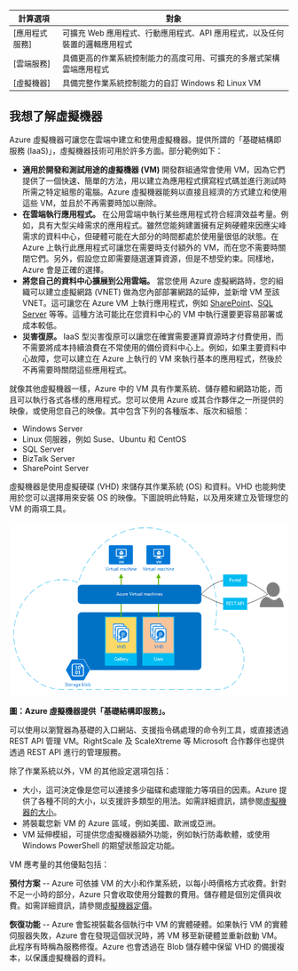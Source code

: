 | 計算選項 | 對象 |
| ------------------ | --------   |
| [應用程式服務] | 可擴充 Web 應用程式、行動應用程式、API 應用程式，以及任何裝置的邏輯應用程式 |
| [雲端服務] | 具備更高的作業系統控制能力的高度可用、可擴充的多層式架構雲端應用程式 |
| [虛擬機器] | 具備完整作業系統控制能力的自訂 Windows 和 Linux VM |

<a name="tellmevm"></a>
## 我想了解虛擬機器

Azure 虛擬機器可讓您在雲端中建立和使用虛擬機器。提供所謂的「基礎結構即服務 (IaaS)」，虛擬機器技術可用於許多方面。部分範例如下：

- **適用於開發和測試用途的虛擬機器 (VM)** 開發群組通常會使用 VM，因為它們提供了一個快速、簡單的方法，用以建立為應用程式撰寫程式碼並進行測試時所需之特定組態的電腦。Azure 虛擬機器能夠以直接且經濟的方式建立和使用這些 VM，並且於不再需要時加以刪除。
- **在雲端執行應用程式。** 在公用雲端中執行某些應用程式符合經濟效益考量。例如，具有大型尖峰需求的應用程式。雖然您能夠建置擁有足夠硬體來因應尖峰需求的資料中心，但硬體可能在大部分的時間都處於使用量很低的狀態。在 Azure 上執行此應用程式可讓您在需要時支付額外的 VM，而在您不需要時關閉它們。另外，假設您立即需要隨選運算資源，但是不想受約束。同樣地，Azure 會是正確的選擇。
- **將您自己的資料中心擴展到公用雲端。** 當您使用 Azure 虛擬網路時，您的組織可以建立虛擬網路 (VNET) 做為您內部部署網路的延伸，並新增 VM 至該 VNET。這可讓您在 Azure VM 上執行應用程式，例如 [SharePoint](virtual-machines-sharepoint-infrastructure-services.md)、[SQL Server](virtual-machines-sql-server-infrastructure-services.md) 等等。這種方法可能比在您資料中心的 VM 中執行還要更容易部署或成本較低。   
- **災害復原。** IaaS 型災害復原可以讓您在確實需要運算資源時才付費使用，而不需要將成本持續浪費在不常使用的備份資料中心上。例如，如果主要資料中心故障，您可以建立在 Azure 上執行的 VM 來執行基本的應用程式，然後於不再需要時關閉這些應用程式。

就像其他虛擬機器一樣，Azure 中的 VM 具有作業系統、儲存體和網路功能，而且可以執行各式各樣的應用程式。您可以使用 Azure 或其合作夥伴之一所提供的映像，或使用您自己的映像。其中包含下列的各種版本、版次和組態：
 
-	Windows Server 
-	Linux 伺服器，例如 Suse、Ubuntu 和 CentOS
-	SQL Server
-	BizTalk Server 
-	SharePoint Server

虛擬機器是使用虛擬硬碟 (VHD) 來儲存其作業系統 (OS) 和資料。VHD 也能夠使用於您可以選擇用來安裝 OS 的映像。下圖說明此特點，以及用來建立及管理您的 VM 的兩項工具。

<a name="fig_createvms"></a> ![vm\_diagram](./media/virtual-machines-choose-me-content/diagram.png)

**圖：Azure 虛擬機器提供「基礎結構即服務」。**

可以使用以瀏覽器為基礎的入口網站、支援指令碼處理的命令列工具，或直接透過 REST API 管理 VM。RightScale 及 ScaleXtreme 等 Microsoft 合作夥伴也提供透過 REST API 進行的管理服務。

除了作業系統以外，VM 的其他設定選項包括：

- 大小，這可決定像是您可以連接多少磁碟和處理能力等項目的因素。Azure 提供了各種不同的大小，以支援許多類型的用法。如需詳細資訊，請參閱[虛擬機器的大小](virtual-machines-size-specs.md)。  
- 將裝載您新 VM 的 Azure 區域，例如美國、歐洲或亞洲。 
- VM 延伸模組，可提供您虛擬機器額外功能，例如執行防毒軟體，或使用 Windows PowerShell 的期望狀態設定功能。

VM 應考量的其他優點包括：

**預付方案** -- Azure 可依據 VM 的大小和作業系統，以每小時價格方式收費。針對不足一小時的部分，Azure 只會收取使用分鐘數的費用。儲存體是個別定價與收費。如需詳細資訊，請參閱[虛擬機器定價](http://azure.microsoft.com/pricing/details/virtual-machines/)。

**恢復功能** -- Azure 會監視裝載各個執行中 VM 的實體硬體。如果執行 VM 的實體伺服器失敗，Azure 會在發現這個狀況時，將 VM 移至新硬體並重新啟動 VM。此程序有時稱為服務修復。Azure 也會透過在 Blob 儲存體中保留 VHD 的備援複本，以保護虛擬機器的資料。

<!---HONumber=Oct15_HO3-->